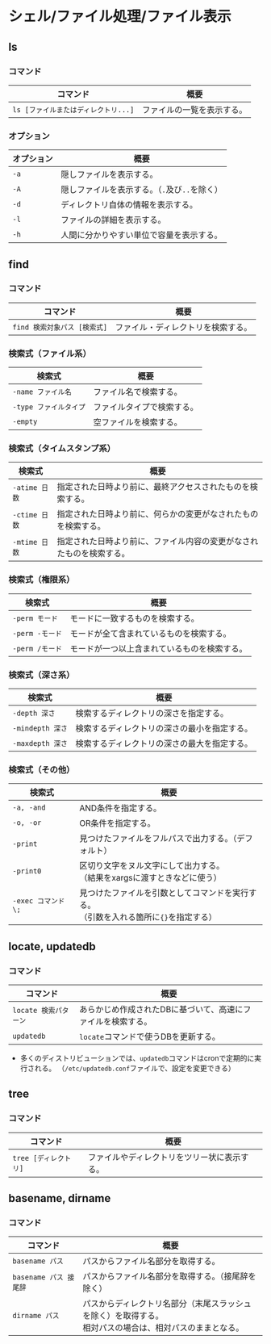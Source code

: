 # シェル/ファイル処理/ファイル表示

## ls

### コマンド

|コマンド|概要|
|---|---|
|`ls [ファイルまたはディレクトリ...]`|ファイルの一覧を表示する。|

### オプション

| オプション | 概要                                          |
| ---------- | --------------------------------------------- |
| `-a`       | 隠しファイルを表示する。                      |
| `-A`       | 隠しファイルを表示する。（`.`及び`..`を除く） |
| `-d`       | ディレクトリ自体の情報を表示する。            |
| `-l`       | ファイルの詳細を表示する。                    |
| `-h`       | 人間に分かりやすい単位で容量を表示する。      |

## find

### コマンド

|コマンド|概要|
|---|---|
|`find 検索対象パス [検索式]`|ファイル・ディレクトリを検索する。|

### 検索式（ファイル系）

| 検索式                 | 概要                       |
| ---------------------- | -------------------------- |
| `-name ファイル名`     | ファイル名で検索する。     |
| `-type ファイルタイプ` | ファイルタイプで検索する。 |
| `-empty`               | 空ファイルを検索する。     |

### 検索式（タイムスタンプ系）

| 検索式        | 概要                                                         |
| ------------- | ------------------------------------------------------------ |
| `-atime 日数` | 指定された日時より前に、最終アクセスされたものを検索する。   |
| `-ctime 日数` | 指定された日時より前に、何らかの変更がなされたものを検索する。 |
| `-mtime 日数` | 指定された日時より前に、ファイル内容の変更がなされたものを検索する。 |

### 検索式（権限系）

| 検索式          | 概要                                         |
| --------------- | -------------------------------------------- |
| `-perm モード`  | モードに一致するものを検索する。             |
| `-perm -モード` | モードが全て含まれているものを検索する。     |
| `-perm /モード` | モードが一つ以上含まれているものを検索する。 |

### 検索式（深さ系）

| 検索式           | 概要                                         |
| ---------------- | -------------------------------------------- |
| `-depth 深さ`    | 検索するディレクトリの深さを指定する。       |
| `-mindepth 深さ` | 検索するディレクトリの深さの最小を指定する。 |
| `-maxdepth 深さ` | 検索するディレクトリの深さの最大を指定する。 |

### 検索式（その他）

| 検索式              | 概要                                                         |
| ------------------- | ------------------------------------------------------------ |
| `-a, -and`          | AND条件を指定する。                                          |
| `-o, -or`           | OR条件を指定する。                                           |
| `-print`            | 見つけたファイルをフルパスで出力する。（デフォルト）         |
| `-print0`           | 区切り文字をヌル文字にして出力する。<br />（結果をxargsに渡すときなどに使う） |
| `-exec コマンド \;` | 見つけたファイルを引数としてコマンドを実行する。<br />（引数を入れる箇所に`{}`を指定する） |

## locate, updatedb

### コマンド

|コマンド|概要|
|---|---|
|`locate 検索パターン`|あらかじめ作成されたDBに基づいて、高速にファイルを検索する。|
|`updatedb`|`locate`コマンドで使うDBを更新する。|

- 多くのディストリビューションでは、`updatedb`コマンドはcronで定期的に実行される。
  （`/etc/updatedb.conf`ファイルで、設定を変更できる）

## tree

### コマンド

|コマンド|概要|
|---|---|
|`tree [ディレクトリ]`|ファイルやディレクトリをツリー状に表示する。|

## basename, dirname

### コマンド

|コマンド|概要|
|---|---|
|`basename パス`|パスからファイル名部分を取得する。|
|`basename パス 接尾辞`|パスからファイル名部分を取得する。（接尾辞を除く）|
|`dirname パス`|パスからディレクトリ名部分（末尾スラッシュを除く）を取得する。<br />相対パスの場合は、相対パスのままとなる。|
